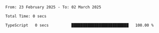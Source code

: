<!--START_SECTION:waka-->

```txt
From: 23 February 2025 - To: 02 March 2025

Total Time: 0 secs

TypeScript   0 secs          █████████████████████████   100.00 %
```

<!--END_SECTION:waka-->